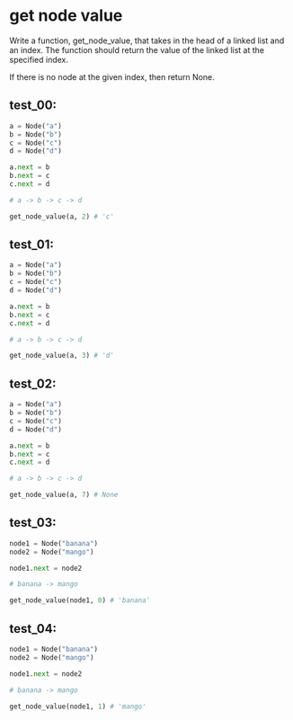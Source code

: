 # get node value

Write a function, get_node_value, that takes in the head of a linked list and an index. The function should return the value of the linked list at the specified index.

If there is no node at the given index, then return None.
## test_00:
```python
a = Node("a")
b = Node("b")
c = Node("c")
d = Node("d")

a.next = b
b.next = c
c.next = d

# a -> b -> c -> d

get_node_value(a, 2) # 'c'
```

## test_01:
```python
a = Node("a")
b = Node("b")
c = Node("c")
d = Node("d")

a.next = b
b.next = c
c.next = d

# a -> b -> c -> d

get_node_value(a, 3) # 'd'
```

## test_02:
```python
a = Node("a")
b = Node("b")
c = Node("c")
d = Node("d")

a.next = b
b.next = c
c.next = d

# a -> b -> c -> d

get_node_value(a, 7) # None
```

## test_03:
```python
node1 = Node("banana")
node2 = Node("mango")

node1.next = node2

# banana -> mango

get_node_value(node1, 0) # 'banana'
```

## test_04:
```python
node1 = Node("banana")
node2 = Node("mango")

node1.next = node2

# banana -> mango

get_node_value(node1, 1) # 'mango'
```